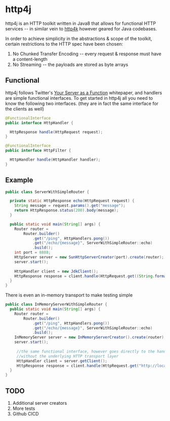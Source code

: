 # http4j

http4j is an HTTP toolkit written in Java8 that allows for functional HTTP services -- in similar vein to [http4k](https://github.com/http4k/http4k) however geared for Java codebases.

In order to achieve simplicity in the abstractions & scope of the toolkit, certain restrictions to the HTTP spec have been chosen:
1. No Chunked Transfer Encoding -- every request & response must have a content-length
2. No Streaming -- the payloads are stored as byte arrays

## Functional
http4j follows Twitter's [Your Server as a Function](https://monkey.org/~marius/funsrv.pdf) whitepaper, and handlers are simple functional interfaces. To get started in http4j all you need to know the following two interfaces.
(they are in fact the same interface for the clients as well)

```java
@FunctionalInterface
public interface HttpHandler {

  HttpResponse handle(HttpRequest request);
}

@FunctionalInterface
public interface HttpFilter {

  HttpHandler handle(HttpHandler handler);
}
```


## Example

```java
public class ServerWithSimpleRouter {

  private static HttpResponse echo(HttpRequest request) {
    String message = request.params().get("message");
    return HttpResponse.status(200).body(message);
  }

  public static void main(String[] args) {
    Router router =
        Router.builder()
            .get("/ping", HttpHandlers.pong())
            .get("/echo/{message}", ServerWithSimpleRouter::echo)
            .build();
    int port = 8888;
    HttpServer server = new SunHttpServerCreator(port).create(router);
    server.start();
    
    HttpHandler client = new JdkClient();
    HttpResponse response = client.handle(HttpRequest.get((String.format("http://localhost:%s/ping", port))));
  }
}
```

There is even an in-memory transport to make testing simple

```java
public class InMemoryServerWithSimpleRouter {
  public static void main(String[] args) {
    Router router =
        Router.builder()
            .get("/ping", HttpHandlers.pong())
            .get("/echo/{message}", ServerWithSimpleRouter::echo)
            .build();
    InMemoryServer server = new InMemoryServerCreator().create(router);
    server.start();
    
     //the same functional interface, however goes directly to the handler
     //without the underlying HTTP transport layer
     HttpHandler client = server.getClient();
     HttpResponse response = client.handle(HttpRequest.get("http://localhost:%s/ping"));
  }
}
```

## TODO
1. Additional server creators
2. More tests
3. Github CICD
